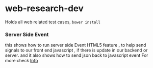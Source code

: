 # web-research-dev
Holds all web related test cases, `bower install`

### Server Side Event
this shows how to run server side Event HTML5 feature , to help send signals to our front end javascript , if there is update in our backend or server. and it also shows how to send json back to javascript event
For more check [Info](https://www.html5rocks.com/en/tutorials/eventsource/basics)